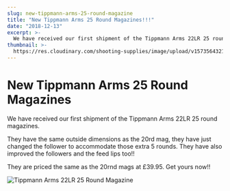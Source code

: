 ```yaml
---
slug: new-tippmann-arms-25-round-magazine
title: "New Tippmann Arms 25 Round Magazines!!!"
date: "2018-12-13"
excerpt: >-
  We have received our first shipment of the Tippmann Arms 22LR 25 round magazines.
thumbnail: >-
  https://res.cloudinary.com/shooting-supplies/image/upload/v1573564321/Tippmann-Arms-M4-22-25-22LR-magazine_opcpgq_bjvxec-1_glk4mc.jpg
---
```


# **New Tippmann Arms 25 Round Magazines**

We have received our first shipment of the Tippmann Arms 22LR 25 round magazines.

They have the same outside dimensions as the 20rd mag, they have just changed the follower to accommodate those extra 5 rounds. They have also improved the followers and the feed lips too!!

They are priced the same as the 20rnd mags at £39.95. Get yours now!!

![Tippmann Arms 22LR 25 Round Magazine](https://res.cloudinary.com/shooting-supplies/image/upload/v1573564321/Tippmann-Arms-M4-22-25-22LR-magazine_opcpgq_bjvxec-1_glk4mc.jpg)
